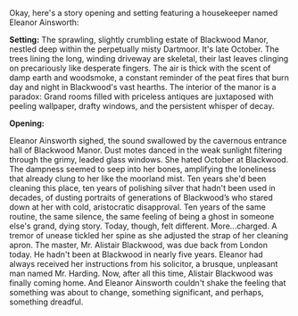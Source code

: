 Okay, here's a story opening and setting featuring a housekeeper named Eleanor Ainsworth:

**Setting:** The sprawling, slightly crumbling estate of Blackwood Manor, nestled deep within the perpetually misty Dartmoor. It's late October. The trees lining the long, winding driveway are skeletal, their last leaves clinging on precariously like desperate fingers. The air is thick with the scent of damp earth and woodsmoke, a constant reminder of the peat fires that burn day and night in Blackwood's vast hearths. The interior of the manor is a paradox: Grand rooms filled with priceless antiques are juxtaposed with peeling wallpaper, drafty windows, and the persistent whisper of decay.

**Opening:**

Eleanor Ainsworth sighed, the sound swallowed by the cavernous entrance hall of Blackwood Manor. Dust motes danced in the weak sunlight filtering through the grimy, leaded glass windows. She hated October at Blackwood. The dampness seemed to seep into her bones, amplifying the loneliness that already clung to her like the moorland mist. Ten years she'd been cleaning this place, ten years of polishing silver that hadn't been used in decades, of dusting portraits of generations of Blackwood’s who stared down at her with cold, aristocratic disapproval. Ten years of the same routine, the same silence, the same feeling of being a ghost in someone else's grand, dying story. Today, though, felt different. More...charged. A tremor of unease tickled her spine as she adjusted the strap of her cleaning apron. The master, Mr. Alistair Blackwood, was due back from London today. He hadn't been at Blackwood in nearly five years. Eleanor had always received her instructions from his solicitor, a brusque, unpleasant man named Mr. Harding. Now, after all this time, Alistair Blackwood was finally coming home. And Eleanor Ainsworth couldn't shake the feeling that something was about to change, something significant, and perhaps, something dreadful.
